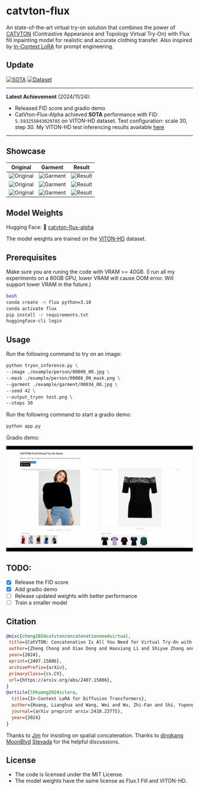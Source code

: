 # catvton-flux

An state-of-the-art virtual try-on solution that combines the power of [CATVTON](https://arxiv.org/abs/2407.15886) (Contrastive Appearance and Topology Virtual Try-On) with Flux fill inpainting model for realistic and accurate clothing transfer.
Also inspired by [In-Context LoRA](https://arxiv.org/abs/2410.23775) for prompt engineering.

## Update
[![SOTA](https://img.shields.io/badge/SOTA-FID%205.59-brightgreen)](https://drive.google.com/file/d/1T2W5R1xH_uszGVD8p6UUAtWyx43rxGmI/view?usp=sharing)
[![Dataset](https://img.shields.io/badge/Dataset-VITON--HD-blue)](https://github.com/shadow2496/VITON-HD)

---
**Latest Achievement** (2024/11/24):
- Released FID score and gradio demo
- CatVton-Flux-Alpha achieved **SOTA** performance with FID: `5.593255043029785` on VITON-HD dataset. Test configuration: scale 30, step 30. My VITON-HD test inferencing results available [here](https://drive.google.com/file/d/1T2W5R1xH_uszGVD8p6UUAtWyx43rxGmI/view?usp=sharing)

---

## Showcase
| Original | Garment | Result |
|----------|---------|---------|
| ![Original](example/person/1.jpg) | ![Garment](example/garment/00035_00.jpg) | ![Result](example/result/1.png) |
| ![Original](example/person/1.jpg) | ![Garment](example/garment/04564_00.jpg) | ![Result](example/result/2.png) |
| ![Original](example/person/00008_00.jpg) | ![Garment](example/garment/00034_00.jpg) | ![Result](example/result/3.png) |

## Model Weights
Hugging Face: 🤗 [catvton-flux-alpha](https://huggingface.co/xiaozaa/catvton-flux-alpha)

The model weights are trained on the [VITON-HD](https://github.com/shadow2496/VITON-HD) dataset.

## Prerequisites
Make sure you are runing the code with VRAM >= 40GB. (I run all my experiments on a 80GB GPU, lower VRAM will cause OOM error. Will support lower VRAM in the future.)

```bash
bash
conda create -n flux python=3.10
conda activate flux
pip install -r requirements.txt
huggingface-cli login
```

## Usage

Run the following command to try on an image:
```bash
python tryon_inference.py \
--image ./example/person/00008_00.jpg \
--mask ./example/person/00008_00_mask.png \
--garment ./example/garment/00034_00.jpg \
--seed 42 \
--output_tryon test.png \
--steps 30
```

Run the following command to start a gradio demo:
```bash
python app.py
```
Gradio demo:

<!-- Option 2: Using a thumbnail linked to the video -->
[![Demo](example/github.jpg)](https://github.com/user-attachments/assets/e1e69dbf-f8a8-4f34-a84a-e7be5b3d0aec)


## TODO:
- [x] Release the FID score
- [x] Add gradio demo
- [ ] Release updated weights with better performance
- [ ] Train a smaller model

## Citation

```bibtex
@misc{chong2024catvtonconcatenationneedvirtual,
 title={CatVTON: Concatenation Is All You Need for Virtual Try-On with Diffusion Models}, 
 author={Zheng Chong and Xiao Dong and Haoxiang Li and Shiyue Zhang and Wenqing Zhang and Xujie Zhang and Hanqing Zhao and Xiaodan Liang},
 year={2024},
 eprint={2407.15886},
 archivePrefix={arXiv},
 primaryClass={cs.CV},
 url={https://arxiv.org/abs/2407.15886}, 
}
@article{lhhuang2024iclora,
  title={In-Context LoRA for Diffusion Transformers},
  author={Huang, Lianghua and Wang, Wei and Wu, Zhi-Fan and Shi, Yupeng and Dou, Huanzhang and Liang, Chen and Feng, Yutong and Liu, Yu and Zhou, Jingren},
  journal={arXiv preprint arxiv:2410.23775},
  year={2024}
}
```

Thanks to [Jim](https://github.com/nom) for insisting on spatial concatenation.
Thanks to [dingkang](https://github.com/dingkwang) [MoonBlvd](https://github.com/MoonBlvd) [Stevada](https://github.com/Stevada) for the helpful discussions.

## License
- The code is licensed under the MIT License.
- The model weights have the same license as Flux.1 Fill and VITON-HD.
